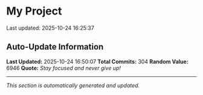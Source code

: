 # My Project


Last updated: 2025-10-24 16:25:37
















































































































































































































































































































## Auto-Update Information

**Last Updated:** 2025-10-24 16:50:07
**Total Commits:** 304
**Random Value:** 6946
**Quote:** _Stay focused and never give up!_

---
_This section is automatically generated and updated._